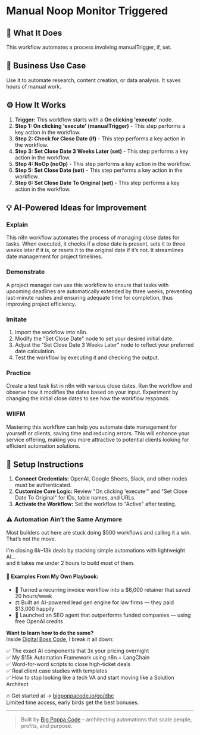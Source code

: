 # Manual Noop Monitor Triggered

## 🚀 What It Does
This workflow automates a process involving manualTrigger, if, set.

## 💼 Business Use Case
Use it to automate research, content creation, or data analysis. It saves hours of manual work.

## ⚙️ How It Works
1.  **Trigger:** This workflow starts with a **On clicking 'execute'** node.
2. **Step 1: On clicking 'execute' (manualTrigger)** - This step performs a key action in the workflow.
3. **Step 2: Check for Close Date (if)** - This step performs a key action in the workflow.
4. **Step 3: Set Close Date 3 Weeks Later (set)** - This step performs a key action in the workflow.
5. **Step 4: NoOp (noOp)** - This step performs a key action in the workflow.
6. **Step 5: Set Close Date (set)** - This step performs a key action in the workflow.
7. **Step 6: Set Close Date To Original (set)** - This step performs a key action in the workflow.

## 💡 AI-Powered Ideas for Improvement
### Explain
This n8n workflow automates the process of managing close dates for tasks. When executed, it checks if a close date is present, sets it to three weeks later if it is, or resets it to the original date if it’s not. It streamlines date management for project timelines.

### Demonstrate
A project manager can use this workflow to ensure that tasks with upcoming deadlines are automatically extended by three weeks, preventing last-minute rushes and ensuring adequate time for completion, thus improving project efficiency.

### Imitate
1. Import the workflow into n8n.
2. Modify the "Set Close Date" node to set your desired initial date.
3. Adjust the "Set Close Date 3 Weeks Later" node to reflect your preferred date calculation.
4. Test the workflow by executing it and checking the output.

### Practice
Create a test task list in n8n with various close dates. Run the workflow and observe how it modifies the dates based on your input. Experiment by changing the initial close dates to see how the workflow responds.

### WIIFM
Mastering this workflow can help you automate date management for yourself or clients, saving time and reducing errors. This will enhance your service offering, making you more attractive to potential clients looking for efficient automation solutions.

## 🔧 Setup Instructions
1. **Connect Credentials:** OpenAI, Google Sheets, Slack, and other nodes must be authenticated.
2. **Customize Core Logic:** Review "On clicking 'execute'" and "Set Close Date To Original" for IDs, table names, and URLs.
3. **Activate the Workflow:** Set the workflow to "Active" after testing.

### ⚠️ Automation Ain’t the Same Anymore

Most builders out here are stuck doing $500 workflows and calling it a win.  
That’s not the move.  

I'm closing $6k–$13k deals by stacking simple automations with lightweight AI...  
and it takes me under 2 hours to build most of them.

#### 🧠 Examples From My Own Playbook:
- 🔁 Turned a recurring invoice workflow into a $6,000 retainer that saved 20 hours/week  
- ⚖️ Built an AI-powered lead gen engine for law firms — they paid $13,000 happily  
- 🚀 Launched an SEO agent that outperforms funded companies — using free OpenAI credits  

**Want to learn how to do the same?**  
Inside [Digital Boss Code](https://bigpoppacode.io/go/dbc), I break it all down:

✅ The exact AI components that 3x your pricing overnight  
✅ My $15k Automation Framework using n8n + LangChain  
✅ Word-for-word scripts to close high-ticket deals  
✅ Real client case studies with templates  
✅ How to stop looking like a tech VA and start moving like a Solution Architect  

🔥 Get started at → [bigpoppacode.io/go/dbc](https://bigpoppacode.io/go/dbc)  
Limited time access, early birds get the best bonuses.

---
> Built by [Big Poppa Code](https://bigpoppacode.io) – architecting automations that scale people, profits, and purpose.
